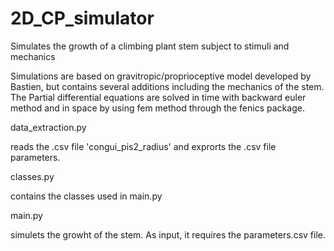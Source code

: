 # 2D_CP_simulator
Simulates the growth of a climbing plant stem subject to stimuli and mechanics

Simulations are based on gravitropic/proprioceptive model developed by Bastien,
but contains several additions including the mechanics of the stem. 
The Partial differential equations are solved in time with backward euler method
and in space by using fem method through the fenics package. 

data_extraction.py

reads the .csv file 'congui_pis2_radius' and exprorts the .csv file parameters.

classes.py

contains the classes used in main.py

main.py

simulets the growht of the stem. As input, it requires the parameters.csv file. 
